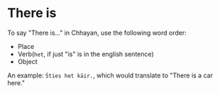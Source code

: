 # There is
To say "There is..." in Chhayan, use the following word order:  
+ Place
+ Verb(`het`, if just "is" is in the english sentence)
+ Object

An example: `Śties het kāir.`, which would translate to "There is a car here."
